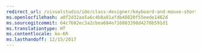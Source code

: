 ```yaml
---
redirect_url: /visualstudio/ide/class-designer/keyboard-and-mouse-shortcuts-in-the-class-diagram-and-class-details-window
ms.openlocfilehash: a0f2d32aa5a6c4b8a81afdb40820f55eede1462d
ms.sourcegitcommit: 64c7682ec3a2cbea684e716803398d4278b591d1
ms.translationtype: HT
ms.contentlocale: ko-KR
ms.lasthandoff: 12/15/2017
---
```

